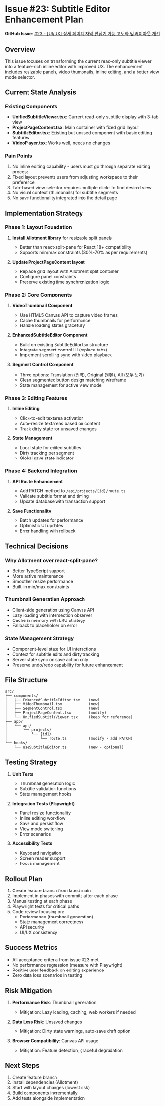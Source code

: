 # Issue #23: Subtitle Editor Enhancement Plan

**GitHub Issue**: [#23 - [UI/UX] 상세 페이지 자막 편집기 기능 고도화 및 레이아웃 개선](https://github.com/user/sub-translate/issues/23)

## Overview

This issue focuses on transforming the current read-only subtitle viewer into a feature-rich inline editor with improved UX. The enhancement includes resizable panels, video thumbnails, inline editing, and a better view mode selector.

## Current State Analysis

### Existing Components
- **UnifiedSubtitleViewer.tsx**: Current read-only subtitle display with 3-tab view
- **ProjectPageContent.tsx**: Main container with fixed grid layout
- **SubtitleEditor.tsx**: Existing but unused component with basic editing features
- **VideoPlayer.tsx**: Works well, needs no changes

### Pain Points
1. No inline editing capability - users must go through separate editing process
2. Fixed layout prevents users from adjusting workspace to their preference
3. Tab-based view selector requires multiple clicks to find desired view
4. No visual context (thumbnails) for subtitle segments
5. No save functionality integrated into the detail page

## Implementation Strategy

### Phase 1: Layout Foundation
1. **Install Allotment library** for resizable split panels
   - Better than react-split-pane for React 18+ compatibility
   - Supports min/max constraints (30%-70% as per requirements)
   
2. **Update ProjectPageContent layout**
   - Replace grid layout with Allotment split container
   - Configure panel constraints
   - Preserve existing time synchronization logic

### Phase 2: Core Components
1. **VideoThumbnail Component**
   - Use HTML5 Canvas API to capture video frames
   - Cache thumbnails for performance
   - Handle loading states gracefully
   
2. **EnhancedSubtitleEditor Component**
   - Build on existing SubtitleEditor.tsx structure
   - Integrate segment control UI (replace tabs)
   - Implement scrolling sync with video playback
   
3. **Segment Control Component**
   - Three options: Translation (번역), Original (원본), All (모두 보기)
   - Clean segmented button design matching wireframe
   - State management for active view mode

### Phase 3: Editing Features
1. **Inline Editing**
   - Click-to-edit textarea activation
   - Auto-resize textareas based on content
   - Track dirty state for unsaved changes
   
2. **State Management**
   - Local state for edited subtitles
   - Dirty tracking per segment
   - Global save state indicator

### Phase 4: Backend Integration
1. **API Route Enhancement**
   - Add PATCH method to `/api/projects/[id]/route.ts`
   - Validate subtitle format and timing
   - Update database with transaction support
   
2. **Save Functionality**
   - Batch updates for performance
   - Optimistic UI updates
   - Error handling with rollback

## Technical Decisions

### Why Allotment over react-split-pane?
- Better TypeScript support
- More active maintenance
- Smoother resize performance
- Built-in min/max constraints

### Thumbnail Generation Approach
- Client-side generation using Canvas API
- Lazy loading with intersection observer
- Cache in memory with LRU strategy
- Fallback to placeholder on error

### State Management Strategy
- Component-level state for UI interactions
- Context for subtitle edits and dirty tracking
- Server state sync on save action only
- Preserve undo/redo capability for future enhancement

## File Structure

```
src/
├── components/
│   ├── EnhancedSubtitleEditor.tsx    (new)
│   ├── VideoThumbnail.tsx            (new)
│   ├── SegmentControl.tsx            (new)
│   ├── ProjectPageContent.tsx        (modify)
│   └── UnifiedSubtitleViewer.tsx     (keep for reference)
├── app/
│   └── api/
│       └── projects/
│           └── [id]/
│               └── route.ts          (modify - add PATCH)
└── hooks/
    └── useSubtitleEditor.ts          (new - optional)
```

## Testing Strategy

1. **Unit Tests**
   - Thumbnail generation logic
   - Subtitle validation functions
   - State management hooks

2. **Integration Tests (Playwright)**
   - Panel resize functionality
   - Inline editing workflow
   - Save and persist flow
   - View mode switching
   - Error scenarios

3. **Accessibility Tests**
   - Keyboard navigation
   - Screen reader support
   - Focus management

## Rollout Plan

1. Create feature branch from latest main
2. Implement in phases with commits after each phase
3. Manual testing at each phase
4. Playwright tests for critical paths
5. Code review focusing on:
   - Performance (thumbnail generation)
   - State management correctness
   - API security
   - UI/UX consistency

## Success Metrics

- All acceptance criteria from issue #23 met
- No performance regression (measure with Playwright)
- Positive user feedback on editing experience
- Zero data loss scenarios in testing

## Risk Mitigation

1. **Performance Risk**: Thumbnail generation
   - Mitigation: Lazy loading, caching, web workers if needed

2. **Data Loss Risk**: Unsaved changes
   - Mitigation: Dirty state warnings, auto-save draft option

3. **Browser Compatibility**: Canvas API usage
   - Mitigation: Feature detection, graceful degradation

## Next Steps

1. Create feature branch
2. Install dependencies (Allotment)
3. Start with layout changes (lowest risk)
4. Build components incrementally
5. Add tests alongside implementation